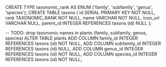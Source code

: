 CREATE TYPE taxonomic_rank AS ENUM ('family', 'subfamily', 'genus', 'species');
CREATE TABLE taxons (
id SERIAL PRIMARY KEY NOT NULL,
rank TAXONOMIC_RANK NOT NULL,
name VARCHAR NOT NULL,
icon_url VARCHAR NULL,
parent_id INTEGER REFERENCES taxons (id) NULL
);

-- TODO: drop taxonomic names in plants (family, subfamily, genus, species)
ALTER TABLE plants
ADD COLUMN family_id INTEGER REFERENCES taxons (id) NOT NULL,
ADD COLUMN subfamily_id INTEGER REFERENCES taxons (id) NULL,
ADD COLUMN genus_id INTEGER REFERENCES taxons (id) NOT NULL,
ADD COLUMN species_id INTEGER REFERENCES taxons (id) NOT NULL;
